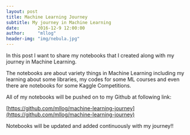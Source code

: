```yaml
---
layout: post
title: Machine Learning Journey
subtitle: My journey in Machine Learning
date:       2016-12-9 12:00:00
author:     "mllog"
header-img: "img/nebula.jpg"
---
```



In this post I want to share my notebooks that I created along with my journey in Machine Learning.

The notebooks are about variety things in Machine Learning including my learning about some libraries, my codes for some ML courses and even there are notebooks for some Kaggle Competitions.

All of my notebooks will be pushed on to my Github at following link:

[https://github.com/mllog/machine-learning-journey](https://github.com/mllog/machine-learning-journey)

Notebooks will be updated and added continuously with my journey!!
